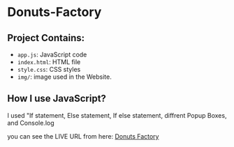 # Donuts-Factory

## Project Contains:
- `app.js`: JavaScript code
- `index.html`: HTML file 
- `style.css`: CSS styles 
- `img/`: image used in the Website.

## How I use JavaScript?
I used "If statement, Else statement, If else statement, diffrent Popup Boxes, and Console.log

you can see the LIVE URL from here: [Donuts Factory](https://othmandaoud.github.io/Donuts-Factory/)



